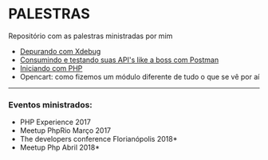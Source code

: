 # PALESTRAS

Repositório com as palestras ministradas por mim

- [Depurando com Xdebug](https://github.com/michelpl/palestras/tree/master/Depurando-com-Xdebug)
- [Consumindo e testando suas API's like a boss com Postman](https://github.com/michelpl/palestras/tree/master/Postman-Like-a-Boss)
- [Iniciando com PHP](https://docs.google.com/presentation/d/13TSXAteBCNN5KpjcZaNPoYAjMa53rr_XqKTleQLNNV8/edit?usp=sharing)
- Opencart: como fizemos um módulo diferente de tudo o que se vê por aí

-------------------------------------------------------------------------------------------------------------------------

### Eventos ministrados:
- PHP Experience 2017
- Meetup PhpRio Março 2017
- The developers conference Florianópolis 2018*
- Meetup Php Abril 2018*
